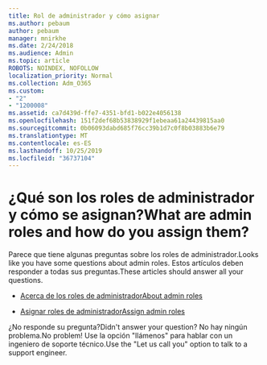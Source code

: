 ```yaml
---
title: Rol de administrador y cómo asignar
ms.author: pebaum
author: pebaum
manager: mnirkhe
ms.date: 2/24/2018
ms.audience: Admin
ms.topic: article
ROBOTS: NOINDEX, NOFOLLOW
localization_priority: Normal
ms.collection: Adm_O365
ms.custom:
- "2"
- "1200008"
ms.assetid: ca7d439d-ffe7-4351-bfd1-b022e4056138
ms.openlocfilehash: 151f2def68b53838929f1ebeaa61a24439815aa0
ms.sourcegitcommit: 0b06093dabd685f76cc39b1d7c0f8b03883b6e79
ms.translationtype: MT
ms.contentlocale: es-ES
ms.lasthandoff: 10/25/2019
ms.locfileid: "36737104"
---
```

# <a name="what-are-admin-roles-and-how-do-you-assign-them"></a><span data-ttu-id="47033-102">¿Qué son los roles de administrador y cómo se asignan?</span><span class="sxs-lookup"><span data-stu-id="47033-102">What are admin roles and how do you assign them?</span></span>

<span data-ttu-id="47033-103">Parece que tiene algunas preguntas sobre los roles de administrador.</span><span class="sxs-lookup"><span data-stu-id="47033-103">Looks like you have some questions about admin roles.</span></span> <span data-ttu-id="47033-104">Estos artículos deben responder a todas sus preguntas.</span><span class="sxs-lookup"><span data-stu-id="47033-104">These articles should answer all your questions.</span></span>
  
- [<span data-ttu-id="47033-105">Acerca de los roles de administrador</span><span class="sxs-lookup"><span data-stu-id="47033-105">About admin roles</span></span>](https://docs.microsoft.com/office365/admin/add-users/about-admin-roles)

- [<span data-ttu-id="47033-106">Asignar roles de administrador</span><span class="sxs-lookup"><span data-stu-id="47033-106">Assign admin roles</span></span>](https://docs.microsoft.com/office365/admin/add-users/assign-admin-roles)

<span data-ttu-id="47033-107">¿No responde su pregunta?</span><span class="sxs-lookup"><span data-stu-id="47033-107">Didn't answer your question?</span></span> <span data-ttu-id="47033-108">No hay ningún problema.</span><span class="sxs-lookup"><span data-stu-id="47033-108">No problem!</span></span> <span data-ttu-id="47033-109">Use la opción "llámenos" para hablar con un ingeniero de soporte técnico.</span><span class="sxs-lookup"><span data-stu-id="47033-109">Use the "Let us call you" option to talk to a support engineer.</span></span>
  